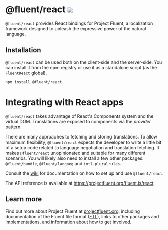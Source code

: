 # @fluent/react ![](https://github.com/projectfluent/fluent.js/workflows/.github/workflows/fluent-react.yml/badge.svg)

`@fluent/react` provides React bindings for Project Fluent, a localization
framework designed to unleash the expressive power of the natural language.


## Installation

`@fluent/react` can be used both on the client-side and the server-side. You
can install it from the npm registry or use it as a standalone script (as the
`FluentReact` global).

    npm install @fluent/react


# Integrating with React apps

`@fluent/react` takes advantage of React's Components system and the virtual
DOM. Translations are exposed to components via the _provider_ pattern.

There are many approaches to fetching and storing translations. To allow
maximum flexibility, `@fluent/react` expects the developer to write a little
bit of a setup code related to language negotiation and translation fetching.
It makes `@fluent/react` unopinionated and suitable for many different
scenarios. You will likely also need to install a few other packages:
`@fluent/bundle`, `@fluent/langneg` and `intl-pluralrules`.

Consult the [wiki][] for documentation on how to set up and use
`@fluent/react`.

The API reference is available at https://projectfluent.org/fluent.js/react.

[wiki]: https://github.com/projectfluent/fluent.js/wiki/React-Bindings


## Learn more

Find out more about Project Fluent at [projectfluent.org][], including
documentation of the Fluent file format ([FTL][]), links to other packages and
implementations, and information about how to get involved.

[projectfluent.org]: https://projectfluent.org
[FTL]: https://projectfluent.org/fluent/guide/
